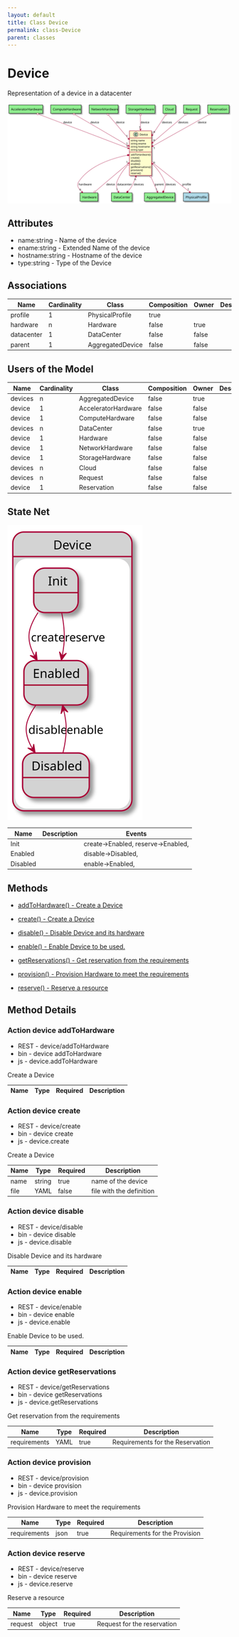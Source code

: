 ```yaml
---
layout: default
title: Class Device
permalink: class-Device
parent: classes
---
```


# Device

Representation of a device in a datacenter

![Logical Diagram](./logical.svg)

## Attributes

* name:string - Name of the device
* ename:string - Extended Name of the device
* hostname:string - Hostname of the device
* type:string - Type of the Device


## Associations

| Name | Cardinality | Class | Composition | Owner | Description |
| --- | --- | --- | --- | --- | --- |
| profile | 1 | PhysicalProfile | true |  |  |
| hardware | n | Hardware | false | true |  |
| datacenter | 1 | DataCenter | false | false |  |
| parent | 1 | AggregatedDevice | false | false |  |


## Users of the Model

| Name | Cardinality | Class | Composition | Owner | Description |
| --- | --- | --- | --- | --- | --- |
| devices | n | AggregatedDevice | false | true |  |
| device | 1 | AcceleratorHardware | false | false |  |
| device | 1 | ComputeHardware | false | false |  |
| devices | n | DataCenter | false | true |  |
| device | 1 | Hardware | false | false |  |
| device | 1 | NetworkHardware | false | false |  |
| device | 1 | StorageHardware | false | false |  |
| devices | n | Cloud | false | false |  |
| devices | n | Request | false | false |  |
| device | 1 | Reservation | false | false |  |



## State Net
![State Net Diagram](./statenet.svg)

| Name | Description | Events |
| --- | --- | --- |
| Init |  | create-&gt;Enabled, reserve-&gt;Enabled,  |
| Enabled |  | disable-&gt;Disabled,  |
| Disabled |  | enable-&gt;Enabled,  |



## Methods

* [addToHardware() - Create a Device](#action-addToHardware)

* [create() - Create a Device](#action-create)

* [disable() - Disable Device and its hardware](#action-disable)

* [enable() - Enable Device to be used.](#action-enable)

* [getReservations() - Get reservation from the requirements](#action-getReservations)

* [provision() - Provision Hardware to meet the requirements](#action-provision)

* [reserve() - Reserve a resource](#action-reserve)


<h2>Method Details</h2>
    
### Action device addToHardware

* REST - device/addToHardware
* bin - device addToHardware
* js - device.addToHardware

Create a Device

| Name | Type | Required | Description |
|---|---|---|---|




### Action device create

* REST - device/create
* bin - device create
* js - device.create

Create a Device

| Name | Type | Required | Description |
|---|---|---|---|
| name | string |true | name of the device |
| file | YAML |false | file with the definition |




### Action device disable

* REST - device/disable
* bin - device disable
* js - device.disable

Disable Device and its hardware

| Name | Type | Required | Description |
|---|---|---|---|




### Action device enable

* REST - device/enable
* bin - device enable
* js - device.enable

Enable Device to be used.

| Name | Type | Required | Description |
|---|---|---|---|




### Action device getReservations

* REST - device/getReservations
* bin - device getReservations
* js - device.getReservations

Get reservation from the requirements

| Name | Type | Required | Description |
|---|---|---|---|
| requirements | YAML |true | Requirements for the Reservation |




### Action device provision

* REST - device/provision
* bin - device provision
* js - device.provision

Provision Hardware to meet the requirements

| Name | Type | Required | Description |
|---|---|---|---|
| requirements | json |true | Requirements for the Provision |




### Action device reserve

* REST - device/reserve
* bin - device reserve
* js - device.reserve

Reserve a resource

| Name | Type | Required | Description |
|---|---|---|---|
| request | object |true | Request for the reservation |





